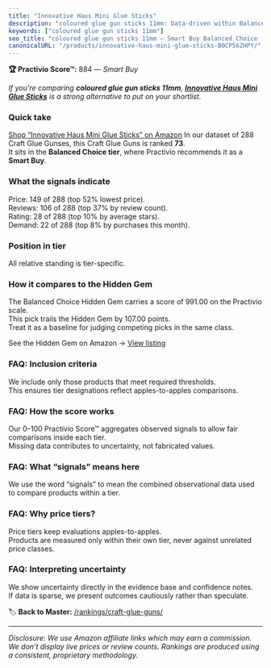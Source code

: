 ```yaml
---
title: "Innovative Haus Mini Glue Sticks"
description: "coloured glue gun sticks 11mm: Data-driven within Balanced Choice ranking using the Practivio Score™. Positioned by quality, value, demand, findability, moment…"
keywords: ["coloured glue gun sticks 11mm"]
seo_title: "coloured glue gun sticks 11mm — Smart Buy Balanced Choice (2025)"
canonicalURL: "/products/innovative-haus-mini-glue-sticks-B0CP56ZHPY/"
---
```


**🏆 Practivio Score™:** 884 — _Smart Buy_


*If you're comparing **coloured glue gun sticks 11mm**, **[Innovative Haus Mini Glue Sticks](https://www.amazon.com/dp/B0CP56ZHPY?tag=practivio-20)** is a strong alternative to put on your shortlist.*
### Quick take
[Shop “Innovative Haus Mini Glue Sticks” on Amazon](https://www.amazon.com/dp/B0CP56ZHPY?tag=practivio-20)
In our dataset of 288 Craft Glue Gunses, this Craft Glue Guns is ranked **73**.  
It sits in the **Balanced Choice tier**, where Practivio recommends it as a **Smart Buy**.

### What the signals indicate
Price: 149 of 288 (top 52% lowest price).  
Reviews: 106 of 288 (top 37% by review count).  
Rating: 28 of 288 (top 10% by average stars).  
Demand: 22 of 288 (top 8% by purchases this month).

### Position in tier
All relative standing is tier-specific.

### How it compares to the Hidden Gem
The Balanced Choice Hidden Gem carries a score of 991.00 on the Practivio scale.  
This pick trails the Hidden Gem by 107.00 points.  
Treat it as a baseline for judging competing picks in the same class.  

See the Hidden Gem on Amazon → [View listing](https://www.amazon.com/dp/B001AH5EXK?tag=practivio-20)

### FAQ: Inclusion criteria
We include only those products that meet required thresholds.  
This ensures tier designations reflect apples-to-apples comparisons.

### FAQ: How the score works
Our 0–100 Practivio Score™ aggregates observed signals to allow fair comparisons inside each tier.  
Missing data contributes to uncertainty, not fabricated values.

### FAQ: What “signals” means here
We use the word “signals” to mean the combined observational data used to compare products within a tier.

### FAQ: Why price tiers?
Price tiers keep evaluations apples-to-apples.  
Products are measured only within their own tier, never against unrelated price classes.

### FAQ: Interpreting uncertainty
We show uncertainty directly in the evidence base and confidence notes.  
If data is sparse, we present outcomes cautiously rather than speculate.


🏷️ **Back to Master:** [/rankings/craft-glue-guns/](/rankings/craft-glue-guns/)

---
_Disclosure: We use Amazon affiliate links which may earn a commission. We don’t display live prices or review counts. Rankings are produced using a consistent, proprietary methodology._
